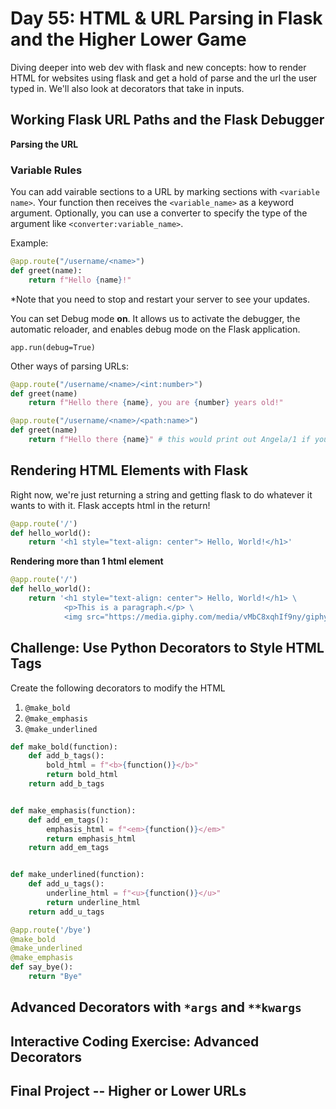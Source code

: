 # Day 55: HTML & URL Parsing in Flask and the Higher Lower Game

Diving deeper into web dev with flask and new concepts: how to render HTML for websites using flask and get a hold of parse and the url the user typed in. We'll also look at decorators that take in inputs. 

## Working Flask URL Paths and the Flask Debugger
**Parsing the URL**

### Variable Rules
You can add vairable sections to a URL by marking sections with `<variable name>`. Your function then receives the `<variable_name>` as a keyword argument. Optionally, you can use a converter to specify the type of the argument like `<converter:variable_name>`.

Example: 
```py
@app.route("/username/<name>")
def greet(name):
    return f"Hello {name}!"
```

\*Note that you need to stop and restart your server to see your updates.

You can set Debug mode **on**. It allows us to activate the debugger, the automatic reloader, and enables debug mode on the Flask application.

`app.run(debug=True)`

Other ways of parsing URLs:
```py
@app.route("/username/<name>/<int:number>")
def greet(name)
    return f"Hello there {name}, you are {number} years old!"

@app.route("/username/<name>/<path:name>")
def greet(name)
    return f"Hello there {name}" # this would print out Angela/1 if you had path username/Angela/1
```

## Rendering HTML Elements with Flask
Right now, we're just returning a string and getting flask to do whatever it wants to with it. Flask accepts html in the return!

```py
@app.route('/')
def hello_world():
    return '<h1 style="text-align: center"> Hello, World!</h1>'
```

**Rendering more than 1 html element**
```py
@app.route('/')
def hello_world():
    return '<h1 style="text-align: center"> Hello, World!</h1> \
            <p>This is a paragraph.</p> \
            <img src="https://media.giphy.com/media/vMbC8xqhIf9ny/giphy.gif" width=200px>'
```

## Challenge: Use Python Decorators to Style HTML Tags
Create the following decorators to modify the HTML
1. `@make_bold`
2. `@make_emphasis`
3. `@make_underlined`

```py
def make_bold(function):
    def add_b_tags():
        bold_html = f"<b>{function()}</b>"
        return bold_html
    return add_b_tags


def make_emphasis(function):
    def add_em_tags():
        emphasis_html = f"<em>{function()}</em>"
        return emphasis_html
    return add_em_tags


def make_underlined(function):
    def add_u_tags():
        underline_html = f"<u>{function()}</u>"
        return underline_html
    return add_u_tags

@app.route('/bye')
@make_bold
@make_underlined
@make_emphasis
def say_bye():
    return "Bye"
```

## Advanced Decorators with `*args` and `**kwargs`

## Interactive Coding Exercise: Advanced Decorators

## Final Project -- Higher or Lower URLs